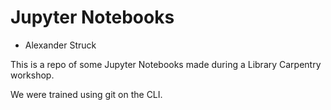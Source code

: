 # Jupyter Notebooks
- Alexander Struck

This is a repo of some Jupyter Notebooks made during a Library Carpentry workshop.

We were trained using git on the CLI.
